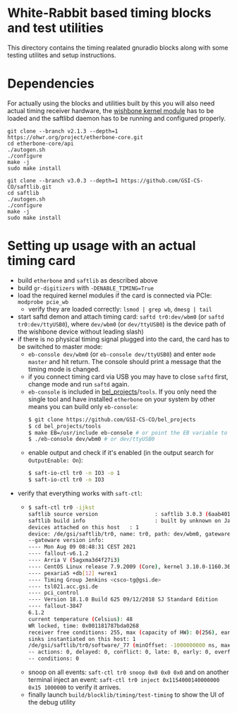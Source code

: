 # White-Rabbit based timing blocks and test utilities

This directory contains the timing realated gnuradio blocks along with some testing utilites and setup instructions.

# Dependencies

For actually using the blocks and utilities built by this you will also need actual timing receiver hardware, the
[wishbone kernel module](https://ohwr.org/project/fpga-config-space/tree/realtime_fixes/pcie-wb) has to be loaded and the saftlibd daemon has to be running and configured properly.

```shell
git clone --branch v2.1.3 --depth=1 https://ohwr.org/project/etherbone-core.git
cd etherbone-core/api
./autogen.sh
./configure
make -j
sudo make install
```

```shell
git clone --branch v3.0.3 --depth=1 https://github.com/GSI-CS-CO/saftlib.git
cd saftlib
./autogen.sh
./configure
make -j
sudo make install
```

# Setting up usage with an actual timing card

- build `etherbone` and `saftlib` as described above
- build `gr-digitizers` with `-DENABLE_TIMING=True`
- load the required kernel modules if the card is connected via PCIe: `modprobe pcie_wb`
  - verify they are loaded correctly: `lsmod | grep wb`, `dmesg | tail`
- start saftd demon and attach timing card: `saftd tr0:dev/wbm0` (or `saftd tr0:dev/ttyUSB0`), where `dev/wbm0` (or `dev/ttyUSB0`) is the device path of the wishbone device without leading slash)
- if there is no physical timing signal plugged into the card, the card has to be switched to master mode:
  - `eb-console dev/wbm0` (or `eb-console dev/ttyUSB0`) and enter `mode master` and hit return. The console should print a message that the timing mode is changed.
  - if you connect timing card via USB you may have to close `saftd` first, change mode and run `saftd` again.
  - `eb-console` is included in [bel_projects](https://github.com/GSI-CS-CO/bel_projects)/`tools`.
    If you only need the single tool and have installed `etherbone` on your system by other means you can build only `eb-console`:
    ```bash
    $ git clone https://github.com/GSI-CS-CO/bel_projects
    $ cd bel_projects/tools
    $ make EB=/usr/include eb-console # or point the EB variable to whatever prefix you installed etherbone to
    $ ./eb-console dev/wbm0 # or dev/ttyUSB0
    ```
  - enable output and check if it's enabled (in the output search for `OutputEnable: On`):
    ```bash
    $ saft-io-ctl tr0 -n IO3 -o 1
    $ saft-io-ctl tr0 -n IO3
    ```
- verify that everything works with `saft-ctl`:
  - ```bash
    $ saft-ctl tr0 -ijkst
    saftlib source version                  : saftlib 3.0.3 (6aab401-dirty): Aug 29 2023 09:50:19
    saftlib build info                      : built by unknown on Jan  1 1980 00:00:00 with localhost running
    devices attached on this host   : 1
    device: /de/gsi/saftlib/tr0, name: tr0, path: dev/wbm0, gatewareVersion : 6.1.2
    --gateware version info:
    ---- Mon Aug 09 08:48:31 CEST 2021
    ---- fallout-v6.1.2
    ---- Arria V (5agxma3d4f27i3)
    ---- CentOS Linux release 7.9.2009 (Core), kernel 3.10.0-1160.36.2.el7.x86_64
    ---- pexaria5 +db[12] +wrex1
    ---- Timing Group Jenkins <csco-tg@gsi.de>
    ---- tsl021.acc.gsi.de
    ---- pci_control
    ---- Version 18.1.0 Build 625 09/12/2018 SJ Standard Edition
    ---- fallout-3847
    6.1.2
    current temperature (Celsius): 48
    WR locked, time: 0x001181787bda0268
    receiver free conditions: 255, max (capacity of HW): 0(256), early threshold: 4294967296 ns, latency: 4096 ns
    sinks instantiated on this host: 1
    /de/gsi/saftlib/tr0/software/_77 (minOffset: -1000000000 ns, maxOffset: 1000000000 ns)
    -- actions: 0, delayed: 0, conflict: 0, late: 0, early: 0, overflow: 0 (max signalRate: 10Hz)
    -- conditions: 0
    ```
  - snoop on all events: `saft-ctl tr0 snoop 0x0 0x0 0x0` and on another terminal inject an event: `saft-ctl tr0 inject 0x1154000140000000 0x15 1000000` to verify it arrives.
  - finally launch `build/blocklib/timing/test-timing` to show the UI of the debug utility
